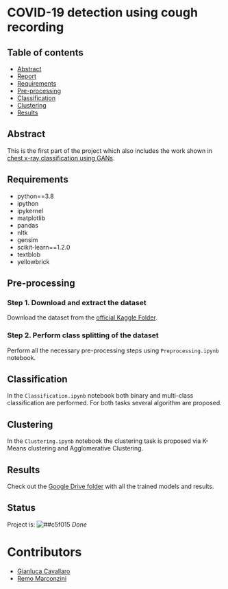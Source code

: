 # COVID-19 detection using cough recording

## Table of contents
* [Abstract](#abstract)
* [Report](https://www.slideshare.net/GianlucaCavallaro3/medical-data-management-covid19-detection-using-cough-recordings-chest-xrays-classification-and-generation)
* [Requirements](#requirements)
* [Pre-processing](#pre-processing)
* [Classification](#classification)
* [Clustering](#clustering)
* [Results](#results)

## Abstract

This is the first part of the project which also includes the work shown in [chest x-ray classification using GANs](https://github.com/Gianluca124/CXR-ACGAN-chest-xray-generator-covid19-pneumonia).

## Requirements

- python==3.8
- ipython
- ipykernel
- matplotlib
- pandas
- nltk
- gensim
- scikit-learn==1.2.0
- textblob
- yellowbrick


## Pre-processing

### Step 1. Download and extract the dataset

Download the dataset from the [official Kaggle Folder](https://www.kaggle.com/datasets/snap/amazon-fine-food-reviews).

### Step 2. Perform class splitting of the dataset
Perform all the necessary pre-processing steps using `Preprocessing.ipynb` notebook.


## Classification

In the `Classification.ipynb` notebook both binary and multi-class classification are performed. For both tasks several algorithm are proposed.


## Clustering

In the `Clustering.ipynb` notebook the clustering task is proposed via K-Means clustering and Agglomerative Clustering.


## Results

Check out the [Google Drive folder](https://drive.google.com/drive/u/1/folders/1veNClNl7CxCTFHVNY2Fp29hcMoEj-the) with all the trained models and results.

## Status

 Project is: ![##c5f015](https://via.placeholder.com/15/c5f015/000000?text=+)  _Done_


# Contributors

* [Gianluca Cavallaro](https://github.com/Gianluca124)  
* [Remo Marconzini](https://github.com/rmarconzini)
